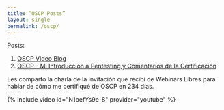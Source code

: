 ```yaml
---
title: “OSCP Posts”
layout: single
permalink: /oscp/
--- 
```


Posts:
1.	[OSCP Video Blog](/OSCP-VideoBlog)
2.	[OSCP - Mi Introducción a Pentesting y Comentarios de la Certificación](/OSCP-Mi-Introduccion-a-Pentesting-y-Comentarios-de-la-Certificacion)

Les comparto la charla de la invitación que recibí de Webinars Libres para hablar de cómo me certifiqué de OSCP en 234 días.

{% include video id="N1befYs9e-8" provider="youtube" %}

